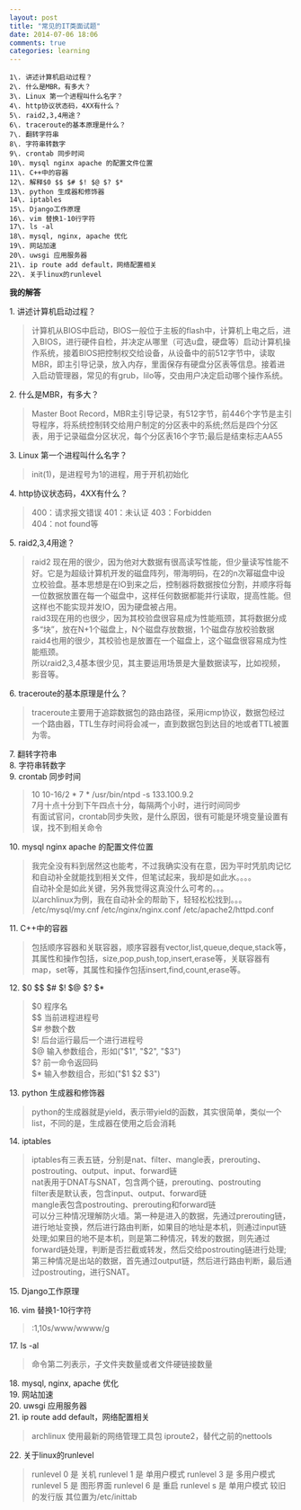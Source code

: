 ```yaml
---
layout: post
title: "常见的IT类面试题"
date: 2014-07-06 18:06
comments: true
categories: learning
---
```

       
    1\. 讲述计算机启动过程？            
    2\. 什么是MBR，有多大？               
    3\. Linux 第一个进程叫什么名字？              
    4\. http协议状态码，4XX有什么？              
    5\. raid2,3,4用途？              
    6\. traceroute的基本原理是什么？              
    7\. 翻转字符串              
    8\. 字符串转数字              
    9\. crontab 同步时间              
    10\. mysql nginx apache 的配置文件位置              
    11\. C++中的容器              
    12\. 解释$0 $$ $# $! $@ $? $*              
    13\. python 生成器和修饰器              
    14\. iptables              
    15\. Django工作原理              
    16\. vim 替换1-10行字符
    17\. ls -al
    18\. mysql, nginx, apache 优化              
    19\. 网站加速              
    20\. uwsgi 应用服务器              
    21\. ip route add default，网络配置相关              
    22\. 关于linux的runlevel              
                  
              

**我的解答**          

1\. 讲述计算机启动过程？            
>计算机从BIOS中启动，BIOS一般位于主板的flash中，计算机上电之后，进入BIOS，进行硬件自检，并决定从哪里（可选u盘，硬盘等）启动计算机操作系统，接着BIOS把控制权交给设备，从设备中的前512字节中，读取MBR，即主引导记录，放入内存，里面保存有硬盘分区表等信息。接着进入启动管理器，常见的有grub，lilo等，交由用户决定启动哪个操作系统。           

2\. 什么是MBR，有多大？               
>Master Boot Record，MBR主引导记录，有512字节，前446个字节是主引导程序，将系统控制转交给用户制定的分区表中的系统;然后是四个分区表，用于记录磁盘分区状况，每个分区表16个字节;最后是结束标志AA55         

3\. Linux 第一个进程叫什么名字？              
>init(1)，是进程号为1的进程，用于开机初始化       

4\. http协议状态码，4XX有什么？              
>400：请求报文错误    401：未认证    403：Forbidden        
>404：not found等          

5\. raid2,3,4用途？              
>raid2 现在用的很少，因为他对大数据有很高读写性能，但少量读写性能不好。它是为超级计算机开发的磁盘阵列，带海明码，在2的n次幂磁盘中设立校验盘。基本思想是在IO到来之后，控制器将数据按位分割，并顺序将每一位数据放置在每一个磁盘中，这样任何数据都能并行读取，提高性能。但这样也不能实现并发IO，因为硬盘被占用。             
>raid3现在用的也很少，因为其校验盘很容易成为性能瓶颈，其将数据分成多“块”，放在N+1个磁盘上，N个磁盘存放数据，1个磁盘存放校验数据     
>raid4也用的很少，其校验也是放置在一个磁盘上，这个磁盘很容易成为性能瓶颈。    
>所以raid2,3,4基本很少见，其主要运用场景是大量数据读写，比如视频，影音等。          

6\. traceroute的基本原理是什么？              
>traceroute主要用于追踪数据包的路由路径，采用icmp协议，数据包经过一个路由器，TTL生存时间将会减一，直到数据包到达目的地或者TTL被置为零。         

7\. 翻转字符串              
8\. 字符串转数字              
9\. crontab 同步时间              
> 10 10-16/2 * 7 *  /usr/bin/ntpd -s 133.100.9.2         
> 7月十点十分到下午四点十分，每隔两个小时，进行时间同步         
> 有面试官问，crontab同步失败，是什么原因，很有可能是环境变量设置有误，找不到相关命令         

10\. mysql nginx apache 的配置文件位置              
> 我完全没有料到居然这也能考，不过我确实没有在意，因为平时凭肌肉记忆和自动补全就能找到相关文件，但笔试起来，我却是如此水。。。。         
> 自动补全是如此关键，另外我觉得这真没什么可考的。。。        
> 以archlinux为例，我在自动补全的帮助下，轻轻松松找到。。。           
> /etc/mysql/my.cnf   /etc/nginx/nginx.conf    /etc/apache2/httpd.conf         

11\. C++中的容器              
> 包括顺序容器和关联容器，顺序容器有vector,list,queue,deque,stack等，其属性和操作包括，size,pop,push,top,insert,erase等，关联容器有map，set等，其属性和操作包括insert,find,count,erase等。       

12\. $0 $$ $# $! $@ $? $*              
> $0 程序名       
> $$ 当前进程进程号       
> $# 参数个数             
> $! 后台运行最后一个进行进程号             
> $@ 输入参数组合，形如("$1", "$2", "$3")          
> $? 前一命令返回码                   
> $* 输入参数组合，形如("$1 $2 $3")            

13\. python 生成器和修饰器              
> python的生成器就是yield，表示带yield的函数，其实很简单，类似一个list，不同的是，生成器在使用之后会消耗        
>
>

14\. iptables              
> iptables有三表五链，分别是nat、filter、mangle表，prerouting、postrouting、output、input、forward链        
> nat表用于DNAT与SNAT，包含两个链，prerouting、postrouting         
> filter表是默认表，包含input、output、forward链        
> mangle表包含postrouting、prerouting和forward链         
> 可以分三种情况理解防火墙。第一种是进入的数据，先通过prerouting链，进行地址变换，然后进行路由判断，如果目的地址是本机，则通过input链处理;如果目的地不是本机，则是第二种情况，转发的数据，则先通过forward链处理，判断是否拦截或转发，然后交给postrouting链进行处理;第三种情况是出站的数据，首先通过output链，然后进行路由判断，最后通过postrouting，进行SNAT。

15\. Django工作原理              
> 

16\. vim 替换1-10行字符
> :1,10s/www/wwww/g              

17\. ls -al
> 命令第二列表示，子文件夹数量或者文件硬链接数量              

18\. mysql, nginx, apache 优化              
19\. 网站加速              
20\. uwsgi 应用服务器              
21\. ip route add default，网络配置相关              
> archlinux 使用最新的网络管理工具包 iproute2，替代之前的nettools          
>


22\. 关于linux的runlevel              
> runlevel 0 是 关机
> runlevel 1 是 单用户模式
> runlevel 3 是 多用户模式
> runlevel 5 是 图形界面
> runlevel 6 是 重启
> runlevel s 是 单用户模式
> 较旧的发行版 其位置为/etc/inittab
                  
